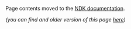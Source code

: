 Page contents moved to the [NDK documentation](https://developer.android.com/ndk/guides/asan).

_(you can find and older version of this page [here](https://github.com/google/sanitizers/wiki/AddressSanitizerOnAndroid/01f8df1ac1a447a8475cdfcb03e8b13140042dbd))_
